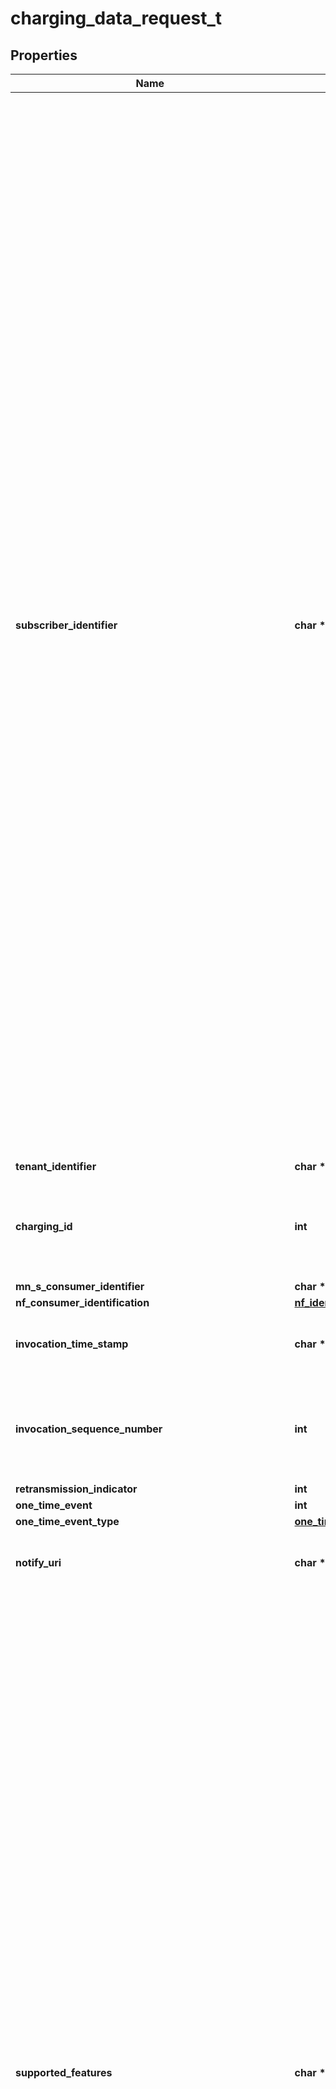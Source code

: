 # charging_data_request_t

## Properties
Name | Type | Description | Notes
------------ | ------------- | ------------- | -------------
**subscriber_identifier** | **char \*** | String identifying a Supi that shall contain either an IMSI, a network specific identifier, a Global Cable Identifier (GCI) or a Global Line Identifier (GLI) as specified in clause  2.2A of 3GPP TS 23.003. It shall be formatted as follows  - for an IMSI \&quot;imsi-&lt;imsi&gt;\&quot;, where &lt;imsi&gt; shall be formatted according to clause 2.2    of 3GPP TS 23.003 that describes an IMSI.  - for a network specific identifier \&quot;nai-&lt;nai&gt;, where &lt;nai&gt; shall be formatted    according to clause 28.7.2 of 3GPP TS 23.003 that describes an NAI.  - for a GCI \&quot;gci-&lt;gci&gt;\&quot;, where &lt;gci&gt; shall be formatted according to clause 28.15.2    of 3GPP TS 23.003.  - for a GLI \&quot;gli-&lt;gli&gt;\&quot;, where &lt;gli&gt; shall be formatted according to clause 28.16.2 of    3GPP TS 23.003.To enable that the value is used as part of an URI, the string shall    only contain characters allowed according to the \&quot;lower-with-hyphen\&quot; naming convention    defined in 3GPP TS 29.501.  | [optional] 
**tenant_identifier** | **char \*** |  | [optional] 
**charging_id** | **int** | Integer where the allowed values correspond to the value range of an unsigned 32-bit integer.  | [optional] 
**mn_s_consumer_identifier** | **char \*** |  | [optional] 
**nf_consumer_identification** | [**nf_identification_t**](nf_identification.md) \* |  | 
**invocation_time_stamp** | **char \*** | string with format &#39;date-time&#39; as defined in OpenAPI. | 
**invocation_sequence_number** | **int** | Integer where the allowed values correspond to the value range of an unsigned 32-bit integer.  | 
**retransmission_indicator** | **int** |  | [optional] 
**one_time_event** | **int** |  | [optional] 
**one_time_event_type** | [**one_time_event_type_t**](one_time_event_type.md) \* |  | [optional] 
**notify_uri** | **char \*** | String providing an URI formatted according to RFC 3986. | [optional] 
**supported_features** | **char \*** | A string used to indicate the features supported by an API that is used as defined in clause  6.6 in 3GPP TS 29.500. The string shall contain a bitmask indicating supported features in  hexadecimal representation Each character in the string shall take a value of \&quot;0\&quot; to \&quot;9\&quot;,  \&quot;a\&quot; to \&quot;f\&quot; or \&quot;A\&quot; to \&quot;F\&quot; and shall represent the support of 4 features as described in  table 5.2.2-3. The most significant character representing the highest-numbered features shall  appear first in the string, and the character representing features 1 to 4 shall appear last  in the string. The list of features and their numbering (starting with 1) are defined  separately for each API. If the string contains a lower number of characters than there are  defined features for an API, all features that would be represented by characters that are not  present in the string are not supported.  | [optional] 
**service_specification_info** | **char \*** |  | [optional] 
**multiple_unit_usage** | [**list_t**](multiple_unit_usage.md) \* |  | [optional] 
**triggers** | [**list_t**](trigger.md) \* |  | [optional] 
**easid** | **char \*** |  | [optional] 
**ednid** | **char \*** |  | [optional] 
**e_as_provider_identifier** | **char \*** |  | [optional] 
**p_du_session_charging_information** | [**pdu_session_charging_information_t**](pdu_session_charging_information.md) \* |  | [optional] 
**roaming_qbc_information** | [**roaming_qbc_information_t**](roaming_qbc_information.md) \* |  | [optional] 
**s_ms_charging_information** | [**sms_charging_information_t**](sms_charging_information.md) \* |  | [optional] 
**n_ef_charging_information** | [**nef_charging_information_t**](nef_charging_information.md) \* |  | [optional] 
**registration_charging_information** | [**registration_charging_information_t**](registration_charging_information.md) \* |  | [optional] 
**n2_connection_charging_information** | [**n2_connection_charging_information_t**](n2_connection_charging_information.md) \* |  | [optional] 
**location_reporting_charging_information** | [**location_reporting_charging_information_t**](location_reporting_charging_information.md) \* |  | [optional] 
**n_spa_charging_information** | [**nspa_charging_information_t**](nspa_charging_information.md) \* |  | [optional] 
**n_sm_charging_information** | [**nsm_charging_information_t**](nsm_charging_information.md) \* |  | [optional] 
**m_m_tel_charging_information** | [**mm_tel_charging_information_t**](mm_tel_charging_information.md) \* |  | [optional] 
**i_ms_charging_information** | [**ims_charging_information_t**](ims_charging_information.md) \* |  | [optional] 
**edge_infrastructure_usage_charging_information** | [**edge_infrastructure_usage_charging_information_t**](edge_infrastructure_usage_charging_information.md) \* |  | [optional] 
**e_as_deployment_charging_information** | [**eas_deployment_charging_information_t**](eas_deployment_charging_information.md) \* |  | [optional] 
**direct_edge_enabling_service_charging_information** | [**nef_charging_information_t**](nef_charging_information.md) \* |  | [optional] 
**exposed_edge_enabling_service_charging_information** | [**nef_charging_information_t**](nef_charging_information.md) \* |  | [optional] 
**pro_se_charging_information** | [**prose_charging_information_t**](prose_charging_information.md) \* |  | [optional] 

[[Back to Model list]](../README.md#documentation-for-models) [[Back to API list]](../README.md#documentation-for-api-endpoints) [[Back to README]](../README.md)


